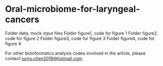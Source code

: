# Oral-microbiome-for-laryngeal-cancers

Folder data, mock input files
Folder figure1, code for figure 1
Folder figure2, code for figure 2
Folder figure3, code for figure 3
Folder figure4, code for figure 4

For other bioinformatics analysis codes involved in the article, please contact junru.chen2019@hotmail.com.
